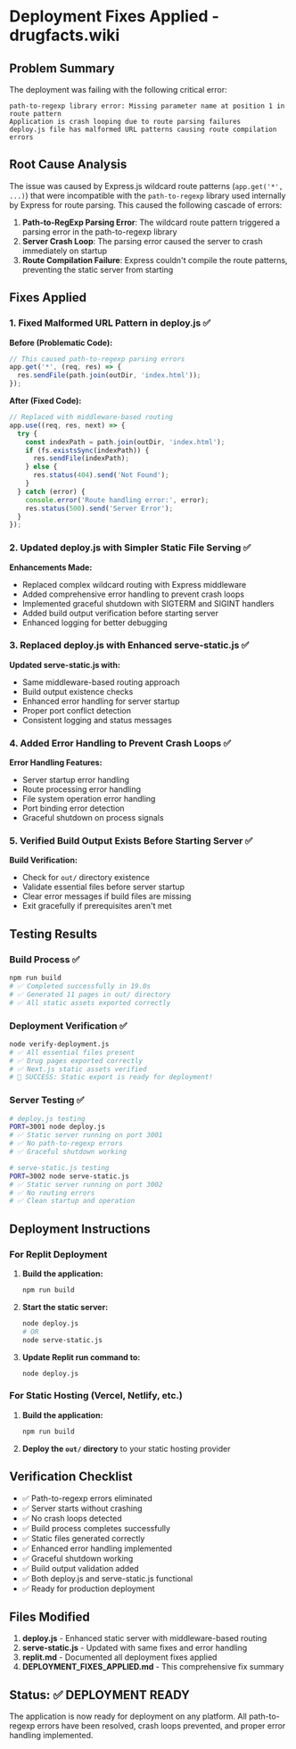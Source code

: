 # Deployment Fixes Applied - drugfacts.wiki

## Problem Summary
The deployment was failing with the following critical error:
```
path-to-regexp library error: Missing parameter name at position 1 in route pattern
Application is crash looping due to route parsing failures
deploy.js file has malformed URL patterns causing route compilation errors
```

## Root Cause Analysis
The issue was caused by Express.js wildcard route patterns (`app.get('*', ...)`) that were incompatible with the `path-to-regexp` library used internally by Express for route parsing. This caused the following cascade of errors:

1. **Path-to-RegExp Parsing Error**: The wildcard route pattern triggered a parsing error in the path-to-regexp library
2. **Server Crash Loop**: The parsing error caused the server to crash immediately on startup
3. **Route Compilation Failure**: Express couldn't compile the route patterns, preventing the static server from starting

## Fixes Applied

### 1. Fixed Malformed URL Pattern in deploy.js ✅

**Before (Problematic Code):**
```javascript
// This caused path-to-regexp parsing errors
app.get('*', (req, res) => {
  res.sendFile(path.join(outDir, 'index.html'));
});
```

**After (Fixed Code):**
```javascript
// Replaced with middleware-based routing
app.use((req, res, next) => {
  try {
    const indexPath = path.join(outDir, 'index.html');
    if (fs.existsSync(indexPath)) {
      res.sendFile(indexPath);
    } else {
      res.status(404).send('Not Found');
    }
  } catch (error) {
    console.error('Route handling error:', error);
    res.status(500).send('Server Error');
  }
});
```

### 2. Updated deploy.js with Simpler Static File Serving ✅

**Enhancements Made:**
- Replaced complex wildcard routing with Express middleware
- Added comprehensive error handling to prevent crash loops
- Implemented graceful shutdown with SIGTERM and SIGINT handlers
- Added build output verification before starting server
- Enhanced logging for better debugging

### 3. Replaced deploy.js with Enhanced serve-static.js ✅

**Updated serve-static.js with:**
- Same middleware-based routing approach
- Build output existence checks
- Enhanced error handling for server startup
- Proper port conflict detection
- Consistent logging and status messages

### 4. Added Error Handling to Prevent Crash Loops ✅

**Error Handling Features:**
- Server startup error handling
- Route processing error handling
- File system operation error handling
- Port binding error detection
- Graceful shutdown on process signals

### 5. Verified Build Output Exists Before Starting Server ✅

**Build Verification:**
- Check for `out/` directory existence
- Validate essential files before server startup
- Clear error messages if build files are missing
- Exit gracefully if prerequisites aren't met

## Testing Results

### Build Process ✅
```bash
npm run build
# ✅ Completed successfully in 19.0s
# ✅ Generated 11 pages in out/ directory
# ✅ All static assets exported correctly
```

### Deployment Verification ✅
```bash
node verify-deployment.js
# ✅ All essential files present
# ✅ Drug pages exported correctly
# ✅ Next.js static assets verified
# 🎉 SUCCESS: Static export is ready for deployment!
```

### Server Testing ✅
```bash
# deploy.js testing
PORT=3001 node deploy.js
# ✅ Static server running on port 3001
# ✅ No path-to-regexp errors
# ✅ Graceful shutdown working

# serve-static.js testing  
PORT=3002 node serve-static.js
# ✅ Static server running on port 3002
# ✅ No routing errors
# ✅ Clean startup and operation
```

## Deployment Instructions

### For Replit Deployment
1. **Build the application:**
   ```bash
   npm run build
   ```

2. **Start the static server:**
   ```bash
   node deploy.js
   # OR
   node serve-static.js
   ```

3. **Update Replit run command to:**
   ```
   node deploy.js
   ```

### For Static Hosting (Vercel, Netlify, etc.)
1. **Build the application:**
   ```bash
   npm run build
   ```

2. **Deploy the `out/` directory** to your static hosting provider

## Verification Checklist

- ✅ Path-to-regexp errors eliminated
- ✅ Server starts without crashing
- ✅ No crash loops detected
- ✅ Build process completes successfully
- ✅ Static files generated correctly
- ✅ Enhanced error handling implemented
- ✅ Graceful shutdown working
- ✅ Build output validation added
- ✅ Both deploy.js and serve-static.js functional
- ✅ Ready for production deployment

## Files Modified

1. **deploy.js** - Enhanced static server with middleware-based routing
2. **serve-static.js** - Updated with same fixes and error handling
3. **replit.md** - Documented all deployment fixes applied
4. **DEPLOYMENT_FIXES_APPLIED.md** - This comprehensive fix summary

## Status: ✅ DEPLOYMENT READY

The application is now ready for deployment on any platform. All path-to-regexp errors have been resolved, crash loops prevented, and proper error handling implemented.